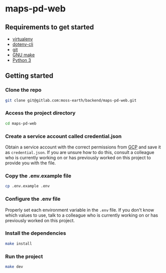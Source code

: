# maps-pd-web

## Requirements to get started

- [virtualenv](https://pypi.org/project/virtualenv)
- [dotenv-cli](https://www.npmjs.com/package/dotenv-cli)
- [git](https://git-scm.com/book/en/v2/Getting-Started-Installing-Git)
- [GNU make](https://community.chocolatey.org/packages/make)
- [Python 3](https://www.python.org/downloads)

## Getting started

### Clone the repo

```bash
git clone git@gitlab.com:moss-earth/backend/maps-pd-web.git
```

### Access the project directory

```bash
cd maps-pd-web
```

### Create a service account called credential.json

Obtain a service account with the correct permissions from [GCP](https://console.cloud.google.com/welcome) and save it as `credential.json`. If you are unsure how to do this, consult a colleague who is currently working on or has previously worked on this project to provide you with the file.

### Copy the .env.example file

```bash
cp .env.example .env
```

### Configure the .env file

Properly set each environment variable in the `.env` file.
If you don't know which values to use, talk to a colleague who is currently working on or has previously worked on this project.

### Install the dependencies

```bash
make install
```

### Run the project

```bash
make dev
```
